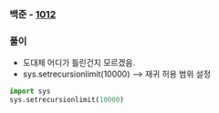 ### 백준  - [1012](https://www.acmicpc.net/problem/1012)

### 풀이

* 도대체 어디가 틀린건지 모르겠음.
* sys.setrecursionlimit(10000) --> 재귀 허용 범위 설정


```Python
import sys
sys.setrecursionlimit(10000)

```

